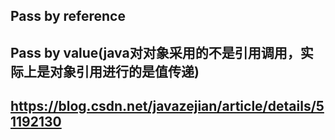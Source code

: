 ## Pass by reference
## Pass by value(java对对象采用的不是引用调用，实际上是对象引用进行的是值传递)

## https://blog.csdn.net/javazejian/article/details/51192130
